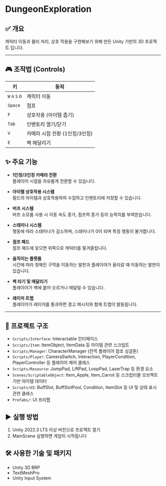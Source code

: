 # DungeonExploration

## ✅ 개요

캐릭터 이동과 물리 처리, 상호 작용을 구현해보기 위해 만든 Unity 기반의 3D 프로젝트 입니다.

---

## 🎮 조작법 (Controls)

| 키 | 동작 |
|----|------|
| `W` `A` `S` `D` | 캐릭터 이동 |
| `Space` | 점프 |
| `F` | 상호작용 (아이템 줍기) |
| `Tab` | 인벤토리 열기/닫기 |
| `V` | 카메라 시점 전환 (1인칭/3인칭) |
| `E` | 벽 매달리기 |

## ✨ 주요 기능

- **1인칭/3인칭 카메라 전환**  
  플레이어 시점을 자유롭게 전환할 수 있습니다.

- **아이템 상호작용 시스템**  
  필드의 아이템과 상호작용하여 수집하고 인벤토리에 저장할 수 있습니다.

- **버프 시스템**  
  버프 소모품 사용 시 이동 속도 증가, 점프력 증가 등의 능력치를 부여받습니다.

- **스태미나 시스템**  
  행동에 따라 스태미나가 감소하며, 스태미나가 0이 되며 특정 행동이 불가합니다.

- **점프 패드**  
  점프 패드에 닿으면 위쪽으로 캐릭터를 튕겨올립니다.

- **움직이는 플랫폼**  
  시간에 따라 정해진 구역을 이동하는 발판과 플레이어가 올라갈 때 이동하는 발판이 있습니다.

- **벽 타기 및 매달리기**  
  플레이어가 벽에 붙어 오르거나 매달릴 수 있습니다.
  
- **레이저 트랩**  
  플레이어가 레이저를 통과하면 경고 메시지와 함께 트랩이 발동됩니다.

---

## 📁 프로젝트 구조

- `Scripts/Interface`: Interactable 인터페이스
- `Scripts/Item`: ItemObject, ItemData 등 아이템 관련 스크립트
- `Scripts/Manager`: CharacterManager (전역 플레이어 참조 싱글톤)
- `Scripts/Player`: CameraSwitch, Interaction, PlayerCondition, PlayerController 등 플레이어 제어 클래스
- `Scripts/Resource`: JumpPad, LiftPad, LoopPad, LaserTrap 등 환경 요소
- `Scenes/ScriptableObject`: Item_Apple, Item_Carrot 등 스크립터블 오브젝트 기반 아이템 데이터
- `Scripts/UI`: BuffSlot, BuffSlotPool, Condition, ItemSlot 등 UI 및 상태 표시 관련 클래스
- `Prefabs/`: UI 프리팹

## ▶️ 실행 방법
1. Unity 2022.3 LTS 이상 버전으로 프로젝트 열기
2. MainScene 실행하면 게임이 시작됩니다

## 🛠 사용한 기술 및 패키지
- Unity 3D BRP
- TextMeshPro
- Unity Input System
